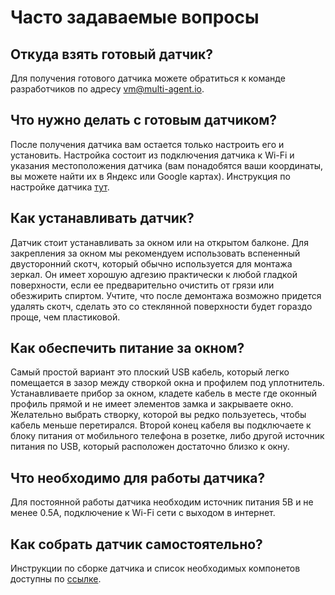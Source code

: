 # Часто задаваемые вопросы

## Откуда взять готовый датчик?

Для получения готового датчика можете обратиться к команде разработчиков по адресу vm@multi-agent.io.

## Что нужно делать с готовым датчиком?

После получения датчика вам остается только настроить его и установить. Настройка состоит из подключения датчика к Wi-Fi и указания местоположения датчика (вам понадобятся ваши координаты, вы можете найти их в Яндекс или Google картах). Инструкция по настройке датчика [тут]().

## Как устанавливать датчик?

Датчик стоит устанавливать за окном или на открытом балконе. Для закрепления за окном мы рекомендуем использовать вспененный двусторонний скотч, который обычно используется для монтажа зеркал. Он имеет хорошую адгезию практически к любой гладкой поверхности, если ее предварительно очистить от грязи или обезжирить спиртом. Учтите, что после демонтажа возможно придется удалять скотч, сделать это со стеклянной поверхности будет гораздо проще, чем пластиковой.

## Как обеспечить питание за окном?

Самый простой вариант это плоский USB кабель, который легко помещается в зазор между створкой окна и профилем под уплотнитель. Устанавливаете прибор за окном, кладете кабель в месте где оконный профиль прямой и не имеет элементов замка и закрываете окно. Желательно выбрать створку, которой вы редко пользуетесь, чтобы кабель меньше перетирался. Второй конец кабеля вы подключаете к блоку питания от мобильного телефона в розетке, либо другой источник питания по USB, который расположен достаточно близко к окну.

## Что необходимо для работы датчика?

Для постоянной работы датчика необходим источник питания 5В и не менее 0.5А, подключение к Wi-Fi сети с выходом в интернет.

## Как собрать датчик самостоятельно?

Инструкции по сборке датчика и список необходимых компонетов доступны по [ссылке]().